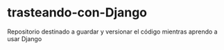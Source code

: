 # trasteando-con-Django
Repositorio destinado a guardar y versionar el código mientras aprendo a usar Django
